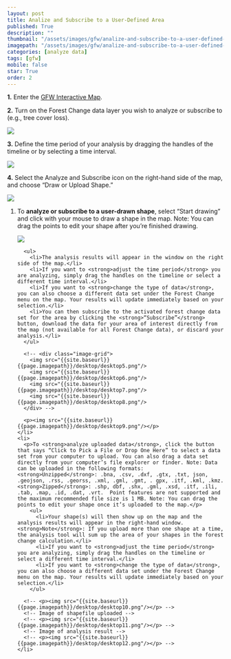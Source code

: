 ```yaml
---
layout: post
title: Analize and Subscribe to a User-Defined Area
published: True
description: ""
thumbnail: "/assets/images/gfw/analize-and-subscribe-to-a-user-defined-area/thumbnail.png"
imagepath: "/assets/images/gfw/analize-and-subscribe-to-a-user-defined-area"
categories: [analyze data]
tags: [gfw]
mobile: false
star: True
order: 2
---
```





<div id="desktopContent" class="content">
  <p><strong>1.</strong> Enter the <a href="/map" target="_blank">GFW Interactive Map</a>.</p>
  <p><strong>2.</strong> Turn on the Forest Change data layer you wish to analyze or subscribe to (e.g., tree cover loss).</p>
  <p><img src="{{site.baseurl}}{{page.imagepath}}/desktop/desktop1.png"/></p>
  <p><strong>3.</strong> Define the time period of your analysis by dragging the handles of the timeline or by selecting a time interval.</p>
  <p><img src="{{site.baseurl}}{{page.imagepath}}/desktop/desktop2.png"/></p>
  <p><strong>4.</strong> Select the Analyze and Subscribe icon on the right-hand side of the map, and choose “Draw or Upload Shape.”</p>
  <p><img src="{{site.baseurl}}{{page.imagepath}}/desktop/desktop3.png"/></p>
  <ol class="-romanic">
    <li>
      <p>To <strong>analyze or subscribe to a user-drawn shape</strong>, select “Start drawing” and click with your mouse to draw a shape in the map. Note: You can drag the points to edit your shape after you’re finished drawing.</p>
      <p><img src="{{site.baseurl}}{{page.imagepath}}/desktop/desktop4.gif"/></p>

      <ul>
        <li>The analysis results will appear in the window on the right side of the map.</li>
        <li>If you want to <strong>adjust the time period</strong> you are analyzing, simply drag the handles on the timeline or select a different time interval.</li>
        <li>If you want to <strong>change the type of data</strong>, you can also choose a different data set under the Forest Change menu on the map. Your results will update immediately based on your selection.</li>
        <li>You can then subscribe to the activated forest change data set for the area by clicking the <strong>“Subscribe”</strong> button, download the data for your area of interest directly from the map (not available for all Forest Change data), or discard your analysis.</li>
      </ul>

      <!-- <div class="image-grid">
        <img src="{{site.baseurl}}{{page.imagepath}}/desktop/desktop5.png"/>
        <img src="{{site.baseurl}}{{page.imagepath}}/desktop/desktop6.png"/>
        <img src="{{site.baseurl}}{{page.imagepath}}/desktop/desktop7.png"/>
        <img src="{{site.baseurl}}{{page.imagepath}}/desktop/desktop8.png"/>
      </div> -->
     
      <p><img src="{{site.baseurl}}{{page.imagepath}}/desktop/desktop9.png"/></p>
    </li>
    <li>
      <p>To <strong>analyze uploaded data</strong>, click the button that says “Click to Pick a File or Drop One Here” to select a data set from your computer to upload. You can also drag a data set directly from your computer’s file explorer or finder. Note: Data can be uploaded in the following formats: <strong>Unzipped</strong>: .bna, .csv, .dxf, .gtx, .txt, json, .geojson, .rss, .georss, .xml, .gml, .gmt, . gpx, .itf, .kml, .kmz. <strong>Zipped</strong>: .shp, dbf, .shx, .gml, .xsd, .itf, .ili, .tab, .map, .id, .dat, .vrt.  Point features are not supported and the maximum recommended file size is 1 MB. Note: You can drag the points to edit your shape once it’s uploaded to the map.</p>
        <ul>
          <li>Your shape(s) will then show up on the map and the analysis results will appear in the right-hand window. <strong>Note</strong>: If you upload more than one shape at a time, the analysis tool will sum up the area of your shapes in the forest change calculation.</li>
          <li>If you want to <strong>adjust the time period</strong> you are analyzing, simply drag the handles on the timeline or select a different time interval.</li>
          <li>If you want to <strong>change the type of data</strong>, you can also choose a different data set under the Forest Change menu on the map. Your results will update immediately based on your selection.</li>
        </ul>
      
      <!-- <p><img src="{{site.baseurl}}{{page.imagepath}}/desktop/desktop10.png"/></p> -->
      <!-- Image of shapefile uploaded -->
      <!-- <p><img src="{{site.baseurl}}{{page.imagepath}}/desktop/desktop11.png"/></p> -->
      <!-- Image of analysis result -->
      <!-- <p><img src="{{site.baseurl}}{{page.imagepath}}/desktop/desktop12.png"/></p> -->
    </li>
  </ol>
</div>








<div id="mobileContent" class="content">
</div>
